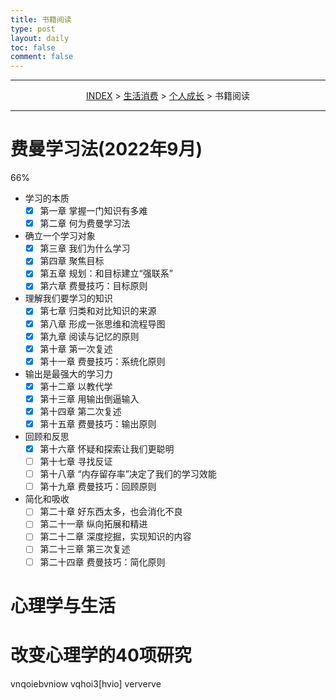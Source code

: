 ```yaml
---
title: 书籍阅读
type: post
layout: daily
toc: false
comment: false
---
```

---
<span><center>[INDEX](/gknows/index) > [生活消费](/gknows/生活消费) > [个人成长](/gknows/个人成长) > 书籍阅读</center></span>

---
# 费曼学习法(2022年9月)
<div>
<div class="gk-process">
<div class="gk-processbar" style="width:66%;"></div>
</div>
<span>66%</span>
</div>

- 学习的本质
  - [X] 第一章 掌握一门知识有多难
  - [X] 第二章 何为费曼学习法
- 确立一个学习对象
  - [X] 第三章 我们为什么学习
  - [X] 第四章 聚焦目标
  - [X] 第五章 规划：和目标建立“强联系”
  - [X] 第六章 费曼技巧：目标原则
- 理解我们要学习的知识
  - [X] 第七章 归类和对比知识的来源
  - [x] 第八章 形成一张思维和流程导图
  - [x] 第九章 阅读与记忆的原则
  - [x] 第十章 第一次复述
  - [x] 第十一章 费曼技巧：系统化原则
- 输出是最强大的学习力
  - [x] 第十二章 以教代学
  - [x] 第十三章 用输出倒逼输入
  - [x] 第十四章 第二次复述
  - [x] 第十五章 费曼技巧：输出原则
- 回顾和反思
  - [x] 第十六章 怀疑和探索让我们更聪明
  - [ ] 第十七章 寻找反证
  - [ ] 第十八章 “内存留存率”决定了我们的学习效能
  - [ ] 第十九章 费曼技巧：回顾原则
- 简化和吸收
  - [ ] 第二十章 好东西太多，也会消化不良
  - [ ] 第二十一章 纵向拓展和精进
  - [ ] 第二十二章 深度挖掘，实现知识的内容
  - [ ] 第二十三章 第三次复述
  - [ ] 第二十四章 费曼技巧：简化原则

# 心理学与生活
# 改变心理学的40项研究
vnqoiebvniow
vqhoi3[hvio]
ververve
